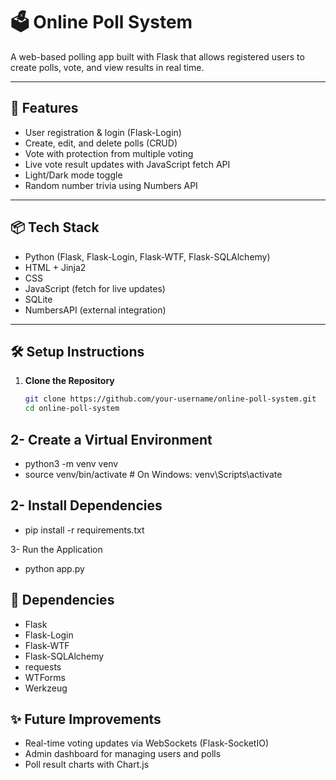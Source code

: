 # 🗳️ Online Poll System

A web-based polling app built with Flask that allows registered users to create polls, vote, and view results in real time.

---

## 🚀 Features

- User registration & login (Flask-Login)
- Create, edit, and delete polls (CRUD)
- Vote with protection from multiple voting
- Live vote result updates with JavaScript fetch API
- Light/Dark mode toggle
- Random number trivia using Numbers API

---

## 📦 Tech Stack

- Python (Flask, Flask-Login, Flask-WTF, Flask-SQLAlchemy)
- HTML + Jinja2
- CSS
- JavaScript (fetch for live updates)
- SQLite
- NumbersAPI (external integration)



---

## 🛠️ Setup Instructions

1. **Clone the Repository**
   ```bash
   git clone https://github.com/your-username/online-poll-system.git
   cd online-poll-system
   
2- Create a Virtual Environment
-
- python3 -m venv venv
- source venv/bin/activate    # On Windows: venv\Scripts\activate

2- Install Dependencies
-
- pip install -r requirements.txt

3- Run the Application
- python app.py

🔌 Dependencies
-
- Flask
- Flask-Login
- Flask-WTF
- Flask-SQLAlchemy
- requests
- WTForms
- Werkzeug

✨ Future Improvements
- 
- Real-time voting updates via WebSockets (Flask-SocketIO)
- Admin dashboard for managing users and polls
- Poll result charts with Chart.js


